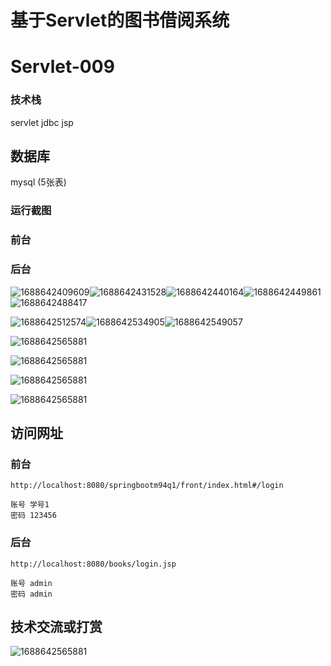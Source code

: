 # 基于Servlet的图书借阅系统

# Servlet-009

### 技术栈

servlet jdbc jsp

## 数据库

mysql (5张表)



### 运行截图

### 前台

### 后台

![1688642409609](./images/1.jpg)![1688642431528](./images/2.jpg)![1688642440164](./images/3.jpg)![1688642449861](./images/4.jpg)![1688642488417](./images/5.jpg)

![1688642512574](./images/6.jpg)![1688642534905](./images/7.jpg)![1688642549057](./images/8.jpg)

![1688642565881](./images/9.jpg)

![1688642565881](./images/10.jpg)

![1688642565881](./images/11.jpg)

![1688642565881](./images/12.jpg)



## 访问网址

### 前台

```
http://localhost:8080/springbootm94q1/front/index.html#/login

账号 学号1
密码 123456
```

### 后台

```
http://localhost:8080/books/login.jsp

账号 admin
密码 admin
```





##  技术交流或打赏

![1688642565881](./images/vx.jpg)
